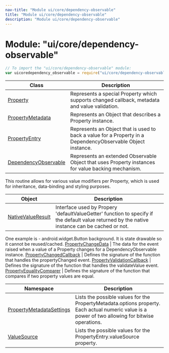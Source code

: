 ```yaml
---
nav-title: "Module ui/core/dependency-observable"
title: "Module ui/core/dependency-observable"
description: "Module ui/core/dependency-observable"
---
```

# Module: "ui/core/dependency-observable"

``` JavaScript
// To import the "ui/core/dependency-observable" module:
var uicoredependency_observable = require("ui/core/dependency-observable");
```

Class | Description
------|------------
[Property](../../../ui/core/dependency-observable/Property.md) | Represents a special Property which supports changed callback, metadata and value validation.
[PropertyMetadata](../../../ui/core/dependency-observable/PropertyMetadata.md) | Represents an Object that describes a Property instance.
[PropertyEntry](../../../ui/core/dependency-observable/PropertyEntry.md) | Represents an Object that is used to back a value for a Property in a DependencyObservable Object instance.
[DependencyObservable](../../../ui/core/dependency-observable/DependencyObservable.md) | Represents an extended Observable Object that uses Property instances for value backing mechanism.
This routine allows for various value modifiers per Property, which is used for inheritance, data-binding and styling purposes.

Object | Description
------|------------
[NativeValueResult](../../../ui/core/dependency-observable/NativeValueResult.md) | Interface used by Propery 'defaultValueGetter' function to specify if the default value returned by the native instance can be cached or not.
One example is - android.widget.Button background. It is state drawable so it cannot be reused/cached.
[PropertyChangeData](../../../ui/core/dependency-observable/PropertyChangeData.md) | The data for the event raised when a value of a Property changes for a DependencyObservable instance.
[PropertyChangedCallback](../../../ui/core/dependency-observable/PropertyChangedCallback.md) | Defines the signature of the function that handles the propertyChanged event.
[PropertyValidationCallback](../../../ui/core/dependency-observable/PropertyValidationCallback.md) | Defines the signature of the function that handles the validateValue event.
[PropertyEqualityComparer](../../../ui/core/dependency-observable/PropertyEqualityComparer.md) | Defines the signature of the function that compares if two property values are equal.

Namespace | Description
------|------------
[PropertyMetadataSettings](../../../ui/core/dependency-observable/PropertyMetadataSettings/) | Lists the possible values for the PropertyMetadata.options property. Each actual numeric value is a power of two allowing for bitwise operations.
[ValueSource](../../../ui/core/dependency-observable/ValueSource/) | Lists the possible values for the PropertyEntry.valueSource property.